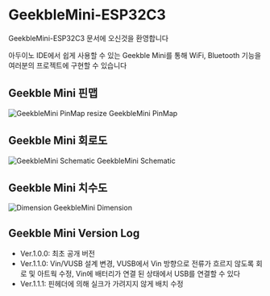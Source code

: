 GeekbleMini-ESP32C3
=============
GeekbleMini-ESP32C3 문서에 오신것을 환영합니다

아두이노 IDE에서 쉽게 사용할 수 있는 Geekble Mini를 통해 WiFi, Bluetooth 기능을 여러분의 프로젝트에 구현할 수 있습니다

Geekble Mini 핀맵
-------------
![GeekbleMini PinMap resize](https://github.com/SooDragon/GeekbleMini-ESP32C3/assets/82627949/a1b20f65-07ff-4be7-815a-bd6ea0e0cc7f)
GeekbleMini PinMap

Geekble Mini 회로도
-------------
![GeekbleMini Schematic](https://github.com/SooDragon/GeekbleMini-ESP32C3/assets/82627949/97d98bc8-8552-4cfd-b9b2-6a397f466c56)
GeekbleMini Schematic

Geekble Mini 치수도
-------------
![Dimension](https://github.com/SooDragon/GeekbleMini-ESP32C3/assets/82627949/7f9556da-58ea-45cf-b5bf-8bbe3479398c)
GeekbleMini Dimension

Geekble Mini Version Log
-------------
- Ver.1.0.0: 최초 공개 버전
- Ver.1.1.0: Vin/VUSB 설계 변경, VUSB에서 Vin 방향으로 전류가 흐르지 않도록 회로 및 아트웍 수정, Vin에 배터리가 연결 된 상태에서 USB를 연결할 수 있다
- Ver.1.1.1: 핀헤더에 의해 실크가 가려지지 않게 배치 수정
